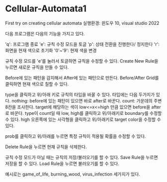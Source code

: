 # Cellular-Automata1
First try on creating cellular automata
실행환경: 윈도우 10, visual studio 2022

다음 프로그램은 다음의 기능을 가지고 있다.

'q': 프로그램 종료
'e': 규칙 수정 모드을 토글
'p': 상태 전환을 진행한다/ 정지한다
'r': 화면을 현재 색으로 초기화
'0'~'9': 현재 색을 변경



규칙 수정 모드를 'e'를 눌러서 토글하면
규칙을 수정할 수 있다.
Create New Rule을 누르면 새로운 규칙을 만들 수 있다.

Before에 있는 패턴을 감지해서
After에 있는 패턴으로 만든다.
Before/After Grid를 클릭하면 현재 색으로 칠할 수 있다.

type을 클릭하고 위/아래 키로 규칙의 타입을 바꿀 수 있다.
타입에는 다음 두가지가 있다.
nothing: before에 있는 패턴이 있으면 바로 after로 바꾼다.
count: 가운데의 주변 8칸을 조사한다. 
       target에 해당하는 색이 low<=x<=high 만큼 있으면
       before을 after로 바꾼다.
type이 count일 때 low, high를 클릭하고 위/아래키로 boundary를 수정할 수 있다.
high 오른쪽에 있는 사각형을 클릭하고 위/아래키로 target color을 수정할 수 있다.

prob를 클릭하고 위/아래를 누르면 특정 규칙이 적용될 확률을 수정할 수 있다.

Delete Rule을 누르면 현재 규칙을 삭제한다.



규칙 수정 모드가 아닐 때는 
규칙의 저장/불러오기를 할 수 있다.
Save Rule을 누르면 저장을 할 수 있다.
Load Rule을 누르면 불러오기를 할 수 있다.

예시로는 game_of_life, burning_wood, virus_infection 세가지가 있다.
